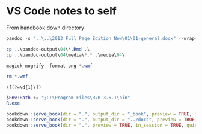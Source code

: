 # VS Code notes to self

From handbook down directory

```powershell
pandoc -s "..\..\2013 Full Page Edition New\01\01-general.docx" --wrap=none --reference-links --extract-media="..\..\handbook-2013\pandoc-output\01\" -t markdown -o "..\..\handbook-2013\pandoc-output\01\01-general.Rmd"
```

```powershell
cp ..\pandoc-output\04\*.Rmd .\
cp ..\pandoc-output\04\media\*.* .\media\04\
```

```powershell
magick mogrify -format png *.wmf
```

```powershell
rm *.wmf
```

```regex
\[(?=\d{1}\])
```

```powershell
$Env:Path += ";C:\Program Files\R\R-3.6.1\bin"
R.exe
```

```r
bookdown::serve_book(dir = ".", output_dir = "_book", preview = TRUE, in_session = TRUE, quiet = FALSE, daemon = TRUE)
bookdown::serve_book(dir = ".", output_dir = "../docs", preview = TRUE, in_session = TRUE, quiet = FALSE, daemon = TRUE)
bookdown::serve_book(dir = ".", preview = TRUE, in_session = TRUE, quiet = FALSE, daemon = TRUE)
```
